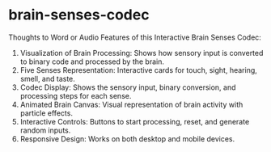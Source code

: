 # brain-senses-codec
Thoughts to Word or Audio 
Features of this Interactive Brain Senses Codec:

1. Visualization of Brain Processing: Shows how sensory input is converted to binary code and processed by the brain.
2. Five Senses Representation: Interactive cards for touch, sight, hearing, smell, and taste.
3. Codec Display: Shows the sensory input, binary conversion, and processing steps for each sense.
4. Animated Brain Canvas: Visual representation of brain activity with particle effects.
5. Interactive Controls: Buttons to start processing, reset, and generate random inputs.
6. Responsive Design: Works on both desktop and mobile devices.
